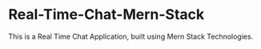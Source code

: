 # Real-Time-Chat-Mern-Stack
This is a Real Time Chat Application, built using Mern Stack Technologies.
